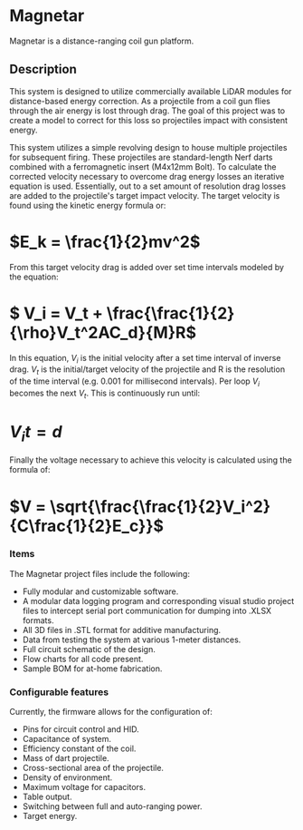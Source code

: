 # Magnetar
Magnetar is a distance-ranging coil gun platform.

## Description
This system is designed to utilize commercially available LiDAR modules for distance-based energy correction. As a projectile from a coil gun flies through the air energy is lost through drag. The goal of this project was to create a model to correct for this loss so projectiles impact with consistent energy.

This system utilizes a simple revolving design to house multiple projectiles for subsequent firing. These projectiles are standard-length Nerf darts combined with a ferromagnetic insert (M4x12mm Bolt). To calculate the corrected velocity necessary to overcome drag energy losses an iterative equation is used. Essentially, out to a set amount of resolution drag losses are added to the projectile's target impact velocity. The target velocity is found using the kinetic energy formula or: 

# $`E_k = \frac{1}{2}mv^2`$

From this target velocity drag is added over set time intervals modeled by the equation: 

# $` V_i = V_t + \frac{\frac{1}{2}{\rho}V_t^2AC_d}{M}R`$

In this equation, $`V_i`$ is the initial velocity after a set time interval of inverse drag. $`V_t`$ is the initial/target velocity of the projectile and R is the resolution of the time interval (e.g. 0.001 for millisecond intervals). Per loop $`V_i`$ becomes the next $`V_t`$. This is continuously run until:
# $`V_it = d`$

Finally the voltage necessary to achieve this velocity is calculated using the formula of: 
# $`V = \sqrt{\frac{\frac{1}{2}V_i^2}{C\frac{1}{2}E_c}}`$

### Items
The Magnetar project files include the following: 
- Fully modular and customizable software.
- A modular data logging program and corresponding visual studio project files to intercept serial port communication for dumping into .XLSX formats.
- All 3D files in .STL format for additive manufacturing.
- Data from testing the system at various 1-meter distances.
- Full circuit schematic of the design.
- Flow charts for all code present.
- Sample BOM for at-home fabrication.

### Configurable features
Currently, the firmware allows for the configuration of:
- Pins for circuit control and HID.
- Capacitance of system.
- Efficiency constant of the coil.
- Mass of dart projectile.
- Cross-sectional area of the projectile.
- Density of environment.
- Maximum voltage for capacitors.
- Table output.
- Switching between full and auto-ranging power.
- Target energy.


